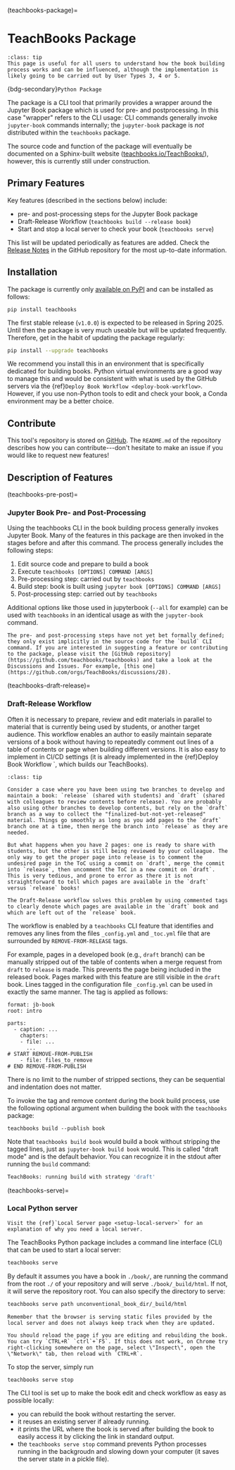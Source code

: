 (teachbooks-package)=
# TeachBooks Package

```{admonition} User types
:class: tip
This page is useful for all users to understand how the book building process works and can be influenced, although the implementation is likely going to be carried out by User Types 3, 4 or 5.
```

{bdg-secondary}`Python Package`

The package is a CLI tool that primarily provides a wrapper around the Jupyter Book package which is used for pre- and postprocessing. In this case "wrapper" refers to the CLI usage: CLI commands generally invoke `jupyter-book` commands internally; the `jupyter-book` package is _not_ distributed within the `teachbooks` package.

The source code and function of the package will eventually be documented on a Sphinx-built website ([teachbooks.io/TeachBooks/](https://teachbooks.io/TeachBooks/)), however, this is currently still under construction.

## Primary Features

Key features (described in the sections below) include:
- pre- and post-processing steps for the Jupyter Book package
- Draft-Release Workflow (`teachbooks build --release book`)
- Start and stop a local server to check your book (`teachbooks serve`)

This list will be updated periodically as features are added. Check the [Release Notes](https://github.com/TeachBooks/TeachBooks/releases) in the GitHub repository for the most up-to-date information.

## Installation

The package is currently only [available on PyPI](https://pypi.org/project/teachbooks/) and can be installed as follows:

```
pip install teachbooks
```

The first stable release (`v1.0.0`) is expected to be released in Spring 2025. Until then the package is very much useable but will be updated frequently. Therefore, get in the habit of updating the package regularly:

```bash
pip install --upgrade teachbooks
```

We recommend you install this in an environment that is specifically dedicated for building books. Python virtual environments are a good way to manage this and would be consistent with what is used by the GitHub servers via the {ref}`Deploy Book Workflow <deploy-book-workflow>`. However, if you use non-Python tools to edit and check your book, a Conda environment may be a better choice.

## Contribute

This tool's repository is stored on [GitHub](https://github.com/TeachBooks/TeachBooks). The `README.md` of the repository describes how you can contribute---don't hesitate to make an issue if you would like to request new features!

## Description of Features

(teachbooks-pre-post)=
### Jupyter Book Pre- and Post-Processing

Using the teachbooks CLI in the book building process generally invokes Jupyter Book. Many of the features in this package are then invoked in the stages before and after this command. The process generally includes the following steps:

1. Edit source code and prepare to build a book
2. Execute `teachbooks [OPTIONS] COMMAND [ARGS]`
3. Pre-processing step: carried out by `teachbooks`
4. Build step: book is built using `jupyter book [OPTIONS] COMMAND [ARGS]`
5. Post-processing step: carried out by `teachbooks`

Additional options like those used in jupyterbook (`--all` for example) can be used with `teachbooks` in an identical usage as with the `jupyter-book` command.

```{note}
The pre- and post-processing steps have not yet bet formally defined; they only exist implicitly in the source code for the `build` CLI command. If you are interested in suggesting a feature or contributing to the package, please visit the [GitHub repository](https://github.com/teachbooks/teachbooks) and take a look at the Discussions and Issues. For example, [this one](https://github.com/orgs/TeachBooks/discussions/28).
```

(teachbooks-draft-release)=
### Draft-Release Workflow

Often it is necessary to prepare, review and edit materials in parallel to material that is currently being used by students, or another target audience. This workflow enables an author to easily maintain separate versions of a book without having to repeatedly comment out lines of a table of contents or page when building different versions. It is also easy to implement in CI/CD settings (it is already implemented in the {ref}Deploy Book Workflow <deploy-book-workflow>`, which builds our TeachBooks).

```{admonition} Why is this useful?
:class: tip

Consider a case where you have been using two branches to develop and maintain a book: `release` (shared with students) and `draft` (shared with colleagues to review contents before release). You are probably also using other branches to develop contents, but rely on the `draft` branch as a way to collect the "finalized-but-not-yet-released" material. Things go smoothly as long as you add pages to the `draft` branch one at a time, then merge the branch into `release` as they are needed.

But what happens when you have 2 pages: one is ready to share with students, but the other is still being reviewed by your colleague. The only way to get the proper page into release is to comment the undesired page in the ToC using a commit on `draft`, merge the commit into `release`, then uncomment the ToC in a new commit on `draft`. This is very tedious, and prone to error as there it is not straightforward to tell which pages are available in the `draft` versus `release` books!

The Draft-Release workflow solves this problem by using commented tags to clearly denote which pages are available in the `draft` book and which are left out of the `release` book.
``` 

The workflow is enabled by a `teachbooks` CLI feature that identifies and removes any lines from the files `_config.yml` and `_toc.yml` file that are surrounded by `REMOVE-FROM-RELEASE` tags.

For example, pages in a developed book (e.g., `draft` branch) can be manually stripped out of the table of contents when a merge request from `draft` to `release` is made. This prevents the page being included in the released book. Pages marked with this feature are still visible in the `draft` book. Lines tagged in the configuration file `_config.yml` can be used in exactly the same manner. The tag is applied as follows:

```
format: jb-book
root: intro

parts:
  - caption: ...
    chapters: 
    - file: ...
      ...
# START REMOVE-FROM-PUBLISH
    - file: files_to_remove
# END REMOVE-FROM-PUBLISH
```

There is no limit to the number of stripped sections, they can be sequential and indentation does not matter.

To invoke the tag and remove content during the book build process, use the following optional argument when building the book with the `teachbooks` package:

```
teachbooks build --publish book
```

Note that `teachbooks build book` would build a book without stripping the tagged lines, just as `jupyter-book build book` would. This is called "draft mode" and is the default behavior. You can recognize it in the stdout after running the `build` command:

```bash
TeachBooks: running build with strategy 'draft'
```

(teachbooks-serve)=
### Local Python server

```{tip}
Visit the {ref}`Local Server page <setup-local-server>` for an explanation of why you need a local server.
```

The TeachBooks Python package includes a command line interface (CLI) that can be used to start a local server:

```bash
teachbooks serve
```
By default it assumes you have a book in `./book/`, are running the command from the root `./` of your repository and will serve `./book/_build/html`. If not, it will serve the repository root. You can also specify the directory to serve:

```bash
teachbooks serve path unconventional_book_dir/_build/html
```

```{tip}
Remember that the browser is serving static files provided by the local server and does not always keep track when they are updated. 

You should reload the page if you are editing and rebuilding the book. You can try `CTRL+R` `ctrl`+`F5`. If this does not work, on Chrome try right-clicking somewhere on the page, select \"Inspect\", open the \"Network\" tab, then reload with `CTRL+R`.
```

To stop the server, simply run

```bash
teachbooks serve stop
```

The CLI tool is set up to make the book edit and check workflow as easy as possible locally:
- you can rebuild the book without restarting the server.
- it reuses an existing server if already running.
- it prints the URL where the book is served after building the book to easily access it by clicking the link in standard output.
- the `teachbooks serve stop` command prevents Python processes running in the backgroudn and slowing down your computer (it saves the server state in a pickle file). 